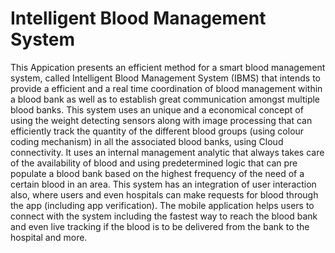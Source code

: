# Intelligent Blood Management System
This Appication presents an efficient method for a smart blood management system, called Intelligent Blood Management System (IBMS) that intends to provide a efficient and a real time coordination of blood management within a blood bank as well as to establish great communication amongst multiple blood banks. This system uses an unique and a economical concept of using the weight detecting sensors along with image processing that can efficiently track the quantity of the different blood groups (using colour coding mechanism) in all the associated blood banks, using Cloud connectivity. It uses an internal management analytic that always takes care of the availability of blood and using predetermined logic that can pre populate a blood bank based on the highest frequency of the need of a certain blood in an area.
This system has an integration of user interaction also, where users and even hospitals can make requests for blood through the app (including app verification). The mobile application helps users to connect with the system including the fastest way to reach the blood bank and even live tracking if the blood is to be delivered from the bank to the hospital and more.
